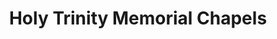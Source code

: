 ---
title: "Holy Trinity Memorial Chapels"
url: /paranaque/holy-trinity-memorial-chapels/
shop: funeral directors
---